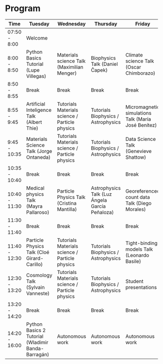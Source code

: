 # Program


| Time  | Tuesday | Wednesday | Thursday | Friday |
| ------------- | ------------- | ------------- | ------------- | ------------- |
| 07:50 - 8:00  | Welcome  | | | |
| 8:00 - 8:50  | Python Basics Tutorial  (Lupe Villegas)  | Materials science Talk (Maximilian Menger)	| Biophysics Talk (Daniel Čapek) | Climate science Talk (Oscar Chimborazo)|
| 8:50 - 8:55  |  Break | Break | Break | Break |
| 8:55 - 9:45 | Artificial Inteligence Talk (Albert Thie)  | Tutorials Materials science / Particle physics| Tutorials Biophysics / Astrophysics | Micromagnetic simulations Talk (María José Benítez) |
| 9:45 - 10:35  | Materials Science Talk (Jorge Ontaneda)  | Tutorials Materials science / Particle physics| Tutorials Biophysics / Astrophysics | Data Science Talk (Genevieve Shattow) |
| 10:35 - 10:40  |  Break | Break | Break | Break |
| 10:40 - 11:30  | Medical physics Talk (Mayra Pallaroso) | Particle Physics Talk (Cristina Mantilla) | Astrophysics Talk (Luz Ángela García Peñaloza) | Georeferenced count data Talk (Diego Morales) |
| 11:30 - 11:40  |  Break | Break | Break| Break|
| 11:40 - 12:30  | Particle Physics Talk (Cloé Girard-Carillo) |Tutorials Materials science / Particle physics | Tutorials Biophysics / Astrophysics | Tight-binding models Talk (Leonardo Basile) |
| 12:30 - 13:20  | Cosmology Talk (Sylvain Vanneste)  | Tutorials Materials science / Particle physics | Tutorials Biophysics / Astrophysics | Student presentations |
| 13:20 - 14:20  |  Break | Break | Break | Break |
| 14:20 - 16:00  | Python Basics 2 Tutorial (Wladimir Banda-Barragán) | Autonomous work | Autonomous work | Autonomous work |


